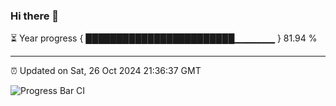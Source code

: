 ### Hi there 👋

⏳ Year progress { ████████████████████████▁▁▁▁▁▁ } 81.94 %

---

⏰ Updated on Sat, 26 Oct 2024 21:36:37 GMT

![Progress Bar CI](https://github.com/IshwaranRudhara/GIT-ACTION/workflows/Progress%20Bar%20CI/badge.svg)

